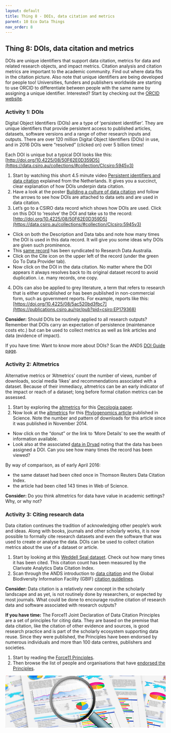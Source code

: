 ```yaml
---
layout: default
title: Thing 8 - DOIs, data citation and metrics
parent: 10 Eco Data Things
nav_order: 8
---
```


## Thing 8: DOIs, data citation and metrics
DOIs are unique identifiers that support data citation, metrics for data and related research objects, and impact metrics. Citation analysis and citation metrics are important to the academic community. Find out where data fits in the citation picture.
Also note that unique identifiers are being developed for people too! Universities, funders and publishers worldwide are starting to use ORCID to differentiate between people with the same name by assigning a unique identifier. Interested? Start by checking out the [ORCID website](https://orcid.org/).

### Activity 1: DOIs
Digital Object Identifiers (DOIs) are a type of ‘persistent identifier’. They are unique identifiers that provide persistent access to published articles, datasets, software versions and a range of other research inputs and outputs. There are over 120 million Digital Object Identifiers (DOIs) in use, and in 2016 DOIs were “resolved” (clicked on) over 5 billion times!

Each DOI is unique but a typical DOI looks like this: [http://doi.org/10.4225/08/50F62E0D359D5](https://data.csiro.au/collections/#collection/CIcsiro:5945v3)

1.	Start by watching this short 4.5 minute video [Persistent identifiers and data citation](https://www.youtube.com/watch?v=PgqtiY7oZ6k) explained from the Netherlands. It gives you a succinct, clear explanation of how DOIs underpin data citation.
2.	Have a look at the poster [Building a culture of data citation](http://www.ands.org.au/__data/assets/pdf_file/0003/383025/data_citation_poster.pdf) and follow the arrows to see how DOIs are attached to data sets and are used in data citation.
3.	Let’s go to a CSIRO data record which shows how DOIs are used. Click on this DOI to ‘resolve’ the DOI and take us to the record: [http://doi.org/10.4225/08/50F62E0D359D5](https://data.csiro.au/collections/#collection/CIcsiro:5945v3)
- Click on both the Description and Data tabs and note how many times the DOI is used in this data record.  It will give you some ideas why DOIs are given such prominence.
- This [same record](https://researchdata.ands.org.au/time-series-plankton-loganaposs-dam) has been syndicated to Research Data Australia.
- Click on the Cite icon on the upper left of the record (under the green Go To Data Provider tab).
- Now click on the DOI in the data citation. No matter where the DOI appears it always resolves back to its original dataset record to avoid duplication. i.e. many records, one copy.
4.	DOIs can also be applied to grey literature, a term that refers to research that is either unpublished or has been published in non-commercial form, such as government reports. For example, reports like this: [https://doi.org/10.4225/08/5ac520bd3fbc7](https://publications.csiro.au/rpr/pub?pid=csiro:EP179368)

**Consider:** Should DOIs be routinely applied to all research outputs? Remember that DOIs carry an expectation of persistence (maintenance costs etc.) but can be used to collect metrics as well as link articles and data (evidence of impact).

If you have time: Want to know more about DOIs? Scan the ANDS [DOI Guide page](https://www.ands.org.au/guides/doi).

### Activity 2: Altmetrics

Alternative metrics or ‘Altmetrics’ count the number of views, number of downloads, social media ‘likes’ and recommendations associated with a dataset. Because of their immediacy, altmetrics can be an early indicator of the impact or reach of a dataset; long before formal citation metrics can be assessed.

1.	Start by exploring the [altmetrics](https://springeropen.altmetric.com/details/2479751) for this [Oecologia paper](https://link.springer.com/article/10.1007/s00442-014-2995-6).
2.	Now look at the [altmetrics](http://classic.sciencemag.org/articleusage?gca=sci%3B346/6210/763) for this [Phylogenomics article](classic.sciencemag.org/content/346/6210/763.full) published in Science. Note the number and pattern of downloads for this article since it was published in November 2014.
- Now click on the “donut” or the link to ‘More Details’ to see the wealth of information available.
- Look also at the associated [data in Dryad](https://datadryad.org/resource/doi:10.5061/dryad.3c0f1) noting that the data has been assigned a DOI. Can you see how many times the record has been viewed?

By way of comparison, as of early April 2016:
- the same dataset had been cited once in Thomson Reuters Data Citation Index.
- the article had been cited 143 times in Web of Science.

**Consider:** Do you think altmetrics for data have value in academic settings? Why, or why not?

### Activity 3: Citing research data
Data citation continues the tradition of acknowledging other people’s work and ideas. Along with books, journals and other scholarly works, it is now possible to formally cite research datasets and even the software that was used to create or analyse the data. DOIs can be used to collect citation metrics about the use of a dataset or article.

1.	Start by looking at this [Weddell Seal dataset](https://researchdata.ands.org.au/measuring-effects-human-leptonychotes-weddellii/699460). Check out how many times it has been cited. This citation count has been measured by the Clarivate Analytics Data Citation Index.
2.	Scan through the ANDS introduction to [data citation](www.ands.org.au/working-with-data/citation-and-identifiers/data-citation) and the Global Biodiversity Information Facility (GBIF) [citation guidelines](https://www.gbif.org/citation-guidelines).

**Consider:** Data citation is a relatively new concept in the scholarly landscape and as yet, is not routinely done by researchers, or expected by most journals. What could be done to encourage routine citation of research data and software associated with research outputs?

**If you have time:** The Force11 Joint Declaration of Data Citation Principles are a set of principles for citing data. They are based on the premise that data citation, like the citation of other evidence and sources, is good research practice and is part of the scholarly ecosystem supporting data reuse. Since they were published, the Principles have been endorsed by numerous individuals and more than 100 data centres, publishers and societies.
1.	Start by reading the [Force11 Principles](https://www.force11.org/datacitationprinciples).
2.	Then browse the list of people and organisations that have [endorsed the Principles](https://www.force11.org/datacitation/endorsements).

![](images/citation.jpg)
